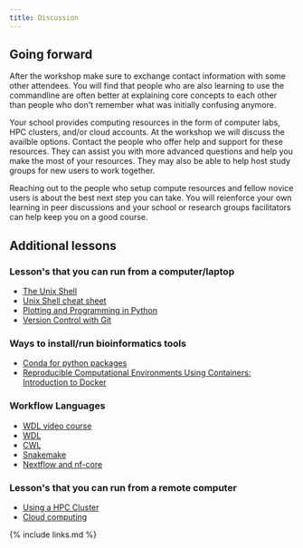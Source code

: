 ```yaml
---
title: Discussion
---
```



## Going forward

After the workshop make sure to exchange contact information with some other 
attendees. You will find that people who are also learning to use the commandline 
are often better at explaining core concepts to each other than people who don't 
remember what was initially confusing anymore.

Your school provides computing resources in the form of computer labs, HPC 
clusters, and/or cloud accounts. At the workshop we will discuss the availble 
options. Contact the people who offer help and support for these resources. They 
can assist you with more advanced questions and help you make the most of your 
resources. They may also be able to help host study groups for new users to work 
together. 

Reaching out to the people who setup compute resources and fellow novice users is 
about the best next step you can take. You will reienforce your own learning in 
peer discussions and your school or research groups facilitators can help keep 
you on a good course.

## Additional lessons

### Lesson's that you can run from a computer/laptop
- [The Unix Shell](https://swcarpentry.github.io/shell-novice/)
- [Unix Shell cheat sheet](https://swcarpentry.github.io/shell-novice/reference.html)
- [Plotting and Programming in Python](https://swcarpentry.github.io/python-novice-gapminder/)
- [Version Control with Git](https://swcarpentry.github.io/git-novice/)

### Ways to install/run bioinformatics tools
- [Conda for python packages](https://carpentries-incubator.github.io/introduction-to-conda-for-data-scientists/)
- [Reproducible Computational Environments Using Containers: Introduction to Docker](https://carpentries-incubator.github.io/docker-introduction/)

### Workflow Languages
- [WDL video course](https://github.com/openwdl/learn-wdl/blob/master/README.md)
- [WDL](https://openwdl.github.io/learn-wdl/)
- [CWL](https://carpentries-incubator.github.io/cwl-novice-tutorial/)
- [Snakemake](https://carpentries-incubator.github.io/snakemake-novice-bioinformatics/)
- [Nextflow and nf-core](https://carpentries-incubator.github.io/workflows-nextflow/)

### Lesson's that you can run from a remote computer
- [Using a HPC Cluster](https://carpentries-incubator.github.io/hpc-intro/)
- [Cloud computing](https://datacarpentry.org/cloud-genomics)


{% include links.md %}
